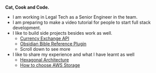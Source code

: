 <!--
#### Language
<img src="https://img.shields.io/badge/node.js-%2343853d.svg?logo=node.js&logoColor=white&style=for-the-badge" alt="Node.js" /> <img src="https://img.shields.io/badge/python-%2314354c.svg?logo=python&logoColor=white&style=for-the-badge" alt="Python" /> <img src="https://img.shields.io/badge/typescript-%23007acc.svg?logo=typescript&logoColor=white&style=for-the-badge" alt="TypeScript" />

#### Framework
<img src="https://img.shields.io/badge/react-%2320232a.svg?logo=react&logoColor=%2361dafb&style=for-the-badge" alt="React" />  <img src="https://img.shields.io/badge/express.js-%23000000.svg?logo=express&logoColor=white&style=for-the-badge" alt="Express.js" /> <img src="https://img.shields.io/badge/django-%23092e20.svg?logo=django&logoColor=white&style=for-the-badge" alt="Django" /> <img src="https://img.shields.io/badge/nestjs-%23e0234e.svg?logo=nestjs&logoColor=white&style=for-the-badge" alt="NestJS" /> 

#### IDE
<img src="https://img.shields.io/badge/webstorm-%23000000.svg?logo=webstorm&logoColor=white&style=for-the-badge" alt="WebStorm" /> <img src="https://img.shields.io/badge/vim-%2311ab00.svg?logo=vim&logoColor=white&style=for-the-badge" alt="Vim" /> <img src="https://img.shields.io/badge/intellij%20idea-%2327282c.svg?logo=intellij-idea&logoColor=white&style=for-the-badge" alt="IntelliJ IDEA" />


#### Database
<img src="https://img.shields.io/badge/postgres-%23336791.svg?logo=postgresql&logoColor=white&style=for-the-badge" alt="Postgres" /> <img src="https://img.shields.io/badge/redis-%23a51f17.svg?logo=redis&logoColor=white&style=for-the-badge" alt="Redis" />

#### Github -->

<!--![tim-hub language used](https://github-readme-stats.vercel.app/api/top-langs/?username=tim-hub&langs_count=10&layout=compact&hide=shaderLab,glsl,objective-c,php,java,hlsl,vue,uno,apacheconf,ruby,objective-c%2B%2B,html)-->


<!--[![Hypothesis](https://github-readme-stats.vercel.app/api/pin/?username=tim-hub&repo=Hypothesis-Assistant)](https://github.com/tim-hub/Hypothesis-Assistant)
[![Hypothesis](https://github-readme-stats.vercel.app/api/pin/?username=tim-hub&repo=pambdajs)](https://github.com/tim-hub/pambdajs)-->




**Cat, Cook and Code.**

- I am working in Legal Tech as a Senior Engineer in the team.
- I am preparing to make a video tutorial for people to start full stack development.
- I like to build side projects besides work as well.
  - [Currency Exchange API](https://github.com/tim-hub/obsidian-bible-reference)
  - [Obsidian Bible Reference Plugin](https://github.com/tim-hub/sanic-currency-exchange-rates-api)
  - Scroll down to see more
- I like to share my experience and what I have learnt as well
  - [Hexagonal Architecture](https://github.com/tim-hub/nestjs-hexagonal-example)
  - [How to choose AWS Storage](https://medium.com/@TechTim42/how-to-choose-aws-data-store-6a5c9bb5dc3b?source=your_stories_page-------------------------------------) 



<!--
> 🌱 My stacks
> 
> Django, Python, NodeJS, React, Pandas, Tensorflow

-->


<!--
**tim-hub/tim-hub** is a ✨ _special_ ✨ repository because its `README.md` (this file) appears on your GitHub profile.

Here are some ideas to get you started:

- 🔭 I’m currently working on ...
- 🌱 I’m currently learning ...
- 👯 I’m looking to collaborate on ...
- 🤔 I’m looking for help with ...
- 💬 Ask me about ...
- 📫 How to reach me: ...
- 😄 Pronouns: ...
- ⚡ Fun fact: ...
-->




<!--
![tim-hub github Stats](https://github-readme-stats.vercel.app/api?username=tim-hub&count_private=true&show_icons=true&theme=default) 
-->
